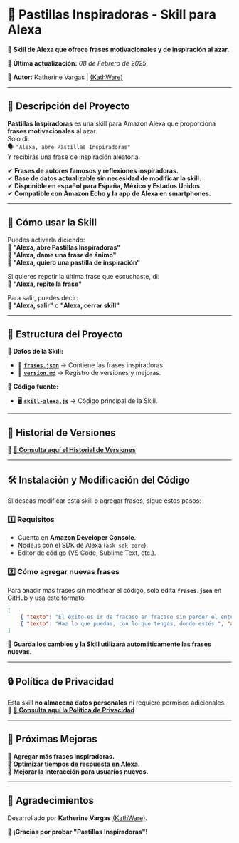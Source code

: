 # 💊 **Pastillas Inspiradoras - Skill para Alexa**  

📢 **Skill de Alexa que ofrece frases motivacionales y de inspiración al azar.**  

📅 **Última actualización:** *08 de Febrero de 2025*  

📌 **Autor:** Katherine Vargas | [(KathWare)](https://kathware.com.ar)  

---

## 📌 **Descripción del Proyecto**  

**Pastillas Inspiradoras** es una skill para Amazon Alexa que proporciona **frases motivacionales** al azar.  
Solo di:  
🗣️ `"Alexa, abre Pastillas Inspiradoras"`  
Y recibirás una frase de inspiración aleatoria.  

✔ **Frases de autores famosos y reflexiones inspiradoras.**  
✔ **Base de datos actualizable sin necesidad de modificar la skill.**  
✔ **Disponible en español para España, México y Estados Unidos.**  
✔ **Compatible con Amazon Echo y la app de Alexa en smartphones.**  

---

## 🚀 **Cómo usar la Skill**  

Puedes activarla diciendo:  
🔹 **"Alexa, abre Pastillas Inspiradoras"**  
🔹 **"Alexa, dame una frase de ánimo"**  
🔹 **"Alexa, quiero una pastilla de inspiración"**  

Si quieres repetir la última frase que escuchaste, di:  
🔹 **"Alexa, repite la frase"**  

Para salir, puedes decir:  
🔹 **"Alexa, salir"** o **"Alexa, cerrar skill"**  

---

## 📂 **Estructura del Proyecto**  

📌 **Datos de la Skill:**  
- 📝 **[`frases.json`](./frases.json)** → Contiene las frases inspiradoras.  
- 📜 **[`version.md`](./version.md)** → Registro de versiones y mejoras.  

📌 **Código fuente:**  
- 🖥️ **[`skill-alexa.js`](./skill-alexa.js)** → Código principal de la Skill.  

---

## 📜 **Historial de Versiones**  

🔗 **[📜 Consulta aquí el Historial de Versiones](version.md)**  

---

## 🛠 **Instalación y Modificación del Código**  

Si deseas modificar esta skill o agregar frases, sigue estos pasos:  

### 1️⃣ **Requisitos**  
- Cuenta en **Amazon Developer Console**.  
- Node.js con el SDK de Alexa (`ask-sdk-core`).  
- Editor de código (VS Code, Sublime Text, etc.).  

### 2️⃣ **Cómo agregar nuevas frases**  

Para añadir más frases sin modificar el código, solo edita **`frases.json`** en GitHub y usa este formato:  

```json
[
    { "texto": "El éxito es ir de fracaso en fracaso sin perder el entusiasmo.", "autor": "Winston Churchill" },
    { "texto": "Haz lo que puedas, con lo que tengas, donde estés.", "autor": "Theodore Roosevelt" }
]
```

💾 **Guarda los cambios y la Skill utilizará automáticamente las frases nuevas.**  

---

## 🔒 **Política de Privacidad**  

Esta skill **no almacena datos personales** ni requiere permisos adicionales.  
🔗 **[📄 Consulta aquí la Política de Privacidad](https://dragonmoon1522.github.io/Pastillas-Inspiradoras/Politica%20de%20Privacidad)**  

---

## 🎨 **Próximas Mejoras**  

🚀 **Agregar más frases inspiradoras.**  
🚀 **Optimizar tiempos de respuesta en Alexa.**  
🚀 **Mejorar la interacción para usuarios nuevos.**  

---

## 💜 **Agradecimientos**  

Desarrollado por **Katherine Vargas** [(KathWare)](https://kathware.com.ar).  


📢 **¡Gracias por probar "Pastillas Inspiradoras"!**  
